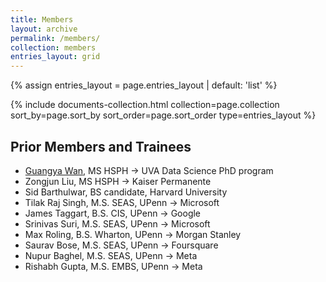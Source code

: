 ```yaml
---
title: Members
layout: archive
permalink: /members/
collection: members
entries_layout: grid
---
```


{% assign entries_layout = page.entries_layout | default: 'list' %}
<div class="entries-{{ entries_layout }}">
  {% include documents-collection.html collection=page.collection sort_by=page.sort_by sort_order=page.sort_order type=entries_layout %}
</div>

<div class="back-to-top"></div>

## Prior Members and Trainees

- [Guangya Wan](https://datascience.virginia.edu/people/guangya-wan), MS HSPH &#8594; UVA Data Science PhD program
- Zongjun Liu, MS HSPH &#8594; Kaiser Permanente
- Sid Barthulwar, BS candidate, Harvard University 
- Tilak Raj Singh, M.S. SEAS, UPenn &#8594; Microsoft
- James Taggart, B.S. CIS, UPenn &#8594; Google
- Srinivas Suri, M.S. SEAS, UPenn &#8594; Microsoft
- Max Roling, B.S. Wharton, UPenn &#8594; Morgan Stanley
- Saurav Bose, M.S. SEAS, UPenn &#8594; Foursquare 
- Nupur Baghel, M.S. SEAS, UPenn &#8594; Meta
- Rishabh Gupta, M.S. EMBS, UPenn &#8594; Meta
